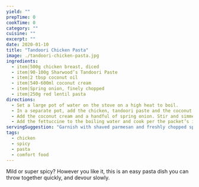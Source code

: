 ```yaml
---
yield: ""
prepTime: 0
cookTime: 0
category: ""
cuisine: ""
excerpt: ""
date: 2020-01-10
title: "Tandoori Chicken Pasta"
image: ./tandoori-chicken-pasta.jpg
ingredients:
  - item|500g chicken breast, diced
  - item|90-100g Sharwood’s Tandoori Paste
  - item|2 tbsp coconut oil
  - item|540-600ml coconut cream
  - item|Spring onion, finely chopped
  - item|250g red lentil pasta
directions:
  - Set a large pot of water on the stove on a high heat to boil.
  - In a separate pot, add the chicken, tandoori paste and the coconut oil and mix thoroughly. Once combined, cook on a medium-to-high heat until the chicken has cooked through.
  - Add the coconut cream and a handful of spring onion. Stir and simmer for 10 minutes.
  - Add the fettuccine to the boiling water and cook per the packet’s instructions. Drain the pasta and combine with the tandoori chicken.
servingSuggestion: "Garnish with shaved parmesan and freshly chopped spring onion and serve with a side of roti bread."
tags:
  - chicken
  - spicy
  - pasta
  - comfort food
---
```


Mild or super spicy? However you like it, this is an easy pasta dish you can throw together quickly, and devour slowly.
